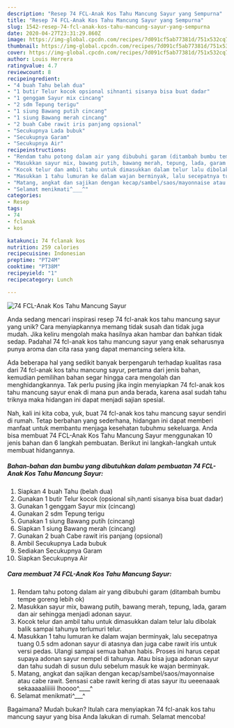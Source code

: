 ```yaml
---
description: "Resep 74 FCL-Anak Kos Tahu Mancung Sayur yang Sempurna"
title: "Resep 74 FCL-Anak Kos Tahu Mancung Sayur yang Sempurna"
slug: 1542-resep-74-fcl-anak-kos-tahu-mancung-sayur-yang-sempurna
date: 2020-04-27T23:31:29.860Z
image: https://img-global.cpcdn.com/recipes/7d091cf5ab77381d/751x532cq70/74-fcl-anak-kos-tahu-mancung-sayur-foto-resep-utama.jpg
thumbnail: https://img-global.cpcdn.com/recipes/7d091cf5ab77381d/751x532cq70/74-fcl-anak-kos-tahu-mancung-sayur-foto-resep-utama.jpg
cover: https://img-global.cpcdn.com/recipes/7d091cf5ab77381d/751x532cq70/74-fcl-anak-kos-tahu-mancung-sayur-foto-resep-utama.jpg
author: Louis Herrera
ratingvalue: 4.7
reviewcount: 8
recipeingredient:
- "4 buah Tahu belah dua"
- "1 butir Telur kocok opsional sihnanti sisanya bisa buat dadar"
- "1 genggam Sayur mix cincang"
- "2 sdm Tepung terigu"
- "1 siung Bawang putih cincang"
- "1 siung Bawang merah cincang"
- "2 buah Cabe rawit iris panjang opsional"
- "Secukupnya Lada bubuk"
- "Secukupnya Garam"
- "Secukupnya Air"
recipeinstructions:
- "Rendam tahu potong dalam air yang dibubuhi garam (ditambah bumbu tempe goreng lebih ok)"
- "Masukkan sayur mix, bawang putih, bawang merah, tepung, lada, garam dan air sehingga menjadi adonan sayur."
- "Kocok telur dan ambil tahu untuk dimasukkan dalam telur lalu dibolak balik sampai tahunya terlumuri telur."
- "Masukkan 1 tahu lumuran ke dalam wajan berminyak, lalu secepatnya tuang 0.5 sdm adonan sayur di atasnya dan juga cabe rawit iris untuk versi pedas. Ulangi sampai semua bahan habis. Proses ini harus cepat supaya adonan sayur nempel di tahunya. Atau bisa juga adonan sayur dan tahu sudah di susun dulu sebelum masuk ke wajan berminyak."
- "Matang, angkat dan sajikan dengan kecap/sambel/saos/mayonnaise atau cabe rawit. Sensasi cabe rawit kering di atas sayur itu ueeenaaak sekaaaaaliiiiii lhoooo^____^"
- "Selamat menikmati^___^"
categories:
- Resep
tags:
- 74
- fclanak
- kos

katakunci: 74 fclanak kos 
nutrition: 259 calories
recipecuisine: Indonesian
preptime: "PT24M"
cooktime: "PT38M"
recipeyield: "1"
recipecategory: Lunch

---
```



![74 FCL-Anak Kos Tahu Mancung Sayur](https://img-global.cpcdn.com/recipes/7d091cf5ab77381d/751x532cq70/74-fcl-anak-kos-tahu-mancung-sayur-foto-resep-utama.jpg)

Anda sedang mencari inspirasi resep 74 fcl-anak kos tahu mancung sayur yang unik? Cara menyiapkannya memang tidak susah dan tidak juga mudah. Jika keliru mengolah maka hasilnya akan hambar dan bahkan tidak sedap. Padahal 74 fcl-anak kos tahu mancung sayur yang enak seharusnya punya aroma dan cita rasa yang dapat memancing selera kita.



Ada beberapa hal yang sedikit banyak berpengaruh terhadap kualitas rasa dari 74 fcl-anak kos tahu mancung sayur, pertama dari jenis bahan, kemudian pemilihan bahan segar hingga cara mengolah dan menghidangkannya. Tak perlu pusing jika ingin menyiapkan 74 fcl-anak kos tahu mancung sayur enak di mana pun anda berada, karena asal sudah tahu triknya maka hidangan ini dapat menjadi sajian spesial.


Nah, kali ini kita coba, yuk, buat 74 fcl-anak kos tahu mancung sayur sendiri di rumah. Tetap berbahan yang sederhana, hidangan ini dapat memberi manfaat untuk membantu menjaga kesehatan tubuhmu sekeluarga. Anda bisa membuat 74 FCL-Anak Kos Tahu Mancung Sayur menggunakan 10 jenis bahan dan 6 langkah pembuatan. Berikut ini langkah-langkah untuk membuat hidangannya.

<!--inarticleads1-->

##### Bahan-bahan dan bumbu yang dibutuhkan dalam pembuatan 74 FCL-Anak Kos Tahu Mancung Sayur:

1. Siapkan 4 buah Tahu (belah dua)
1. Gunakan 1 butir Telur kocok (opsional sih,nanti sisanya bisa buat dadar)
1. Gunakan 1 genggam Sayur mix (cincang)
1. Gunakan 2 sdm Tepung terigu
1. Gunakan 1 siung Bawang putih (cincang)
1. Siapkan 1 siung Bawang merah (cincang)
1. Gunakan 2 buah Cabe rawit iris panjang (opsional)
1. Ambil Secukupnya Lada bubuk
1. Sediakan Secukupnya Garam
1. Siapkan Secukupnya Air




<!--inarticleads2-->

##### Cara membuat 74 FCL-Anak Kos Tahu Mancung Sayur:

1. Rendam tahu potong dalam air yang dibubuhi garam (ditambah bumbu tempe goreng lebih ok)
1. Masukkan sayur mix, bawang putih, bawang merah, tepung, lada, garam dan air sehingga menjadi adonan sayur.
1. Kocok telur dan ambil tahu untuk dimasukkan dalam telur lalu dibolak balik sampai tahunya terlumuri telur.
1. Masukkan 1 tahu lumuran ke dalam wajan berminyak, lalu secepatnya tuang 0.5 sdm adonan sayur di atasnya dan juga cabe rawit iris untuk versi pedas. Ulangi sampai semua bahan habis. Proses ini harus cepat supaya adonan sayur nempel di tahunya. Atau bisa juga adonan sayur dan tahu sudah di susun dulu sebelum masuk ke wajan berminyak.
1. Matang, angkat dan sajikan dengan kecap/sambel/saos/mayonnaise atau cabe rawit. Sensasi cabe rawit kering di atas sayur itu ueeenaaak sekaaaaaliiiiii lhoooo^____^
1. Selamat menikmati^___^




Bagaimana? Mudah bukan? Itulah cara menyiapkan 74 fcl-anak kos tahu mancung sayur yang bisa Anda lakukan di rumah. Selamat mencoba!
